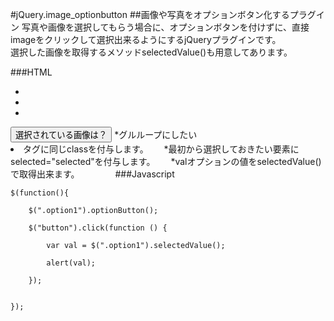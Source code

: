#jQuery.image_optionbutton
##画像や写真をオプションボタン化するプラグイン
写真や画像を選択してもらう場合に、オプションボタンを付けずに、直接imageをクリックして選択出来るようにするjQueryプラグインです。  
選択した画像を取得するメソッドselectedValue()も用意してあります。  
  
###HTML  
    <ul>
    	<li class="option1" val="1" selected="selected"><img src="image/1.jpeg" alt=""></li>
    	<li class="option1" val="2"><img src="image/2.jpeg" alt=""></li>
    	<li class="option1" val="3"><img src="image/3.jpeg" alt=""></li>
    </ul>
    <button type="button">選択されている画像は？</button>
*グルループにしたい<li>タグに同じclassを付与します。　　
*最初から選択しておきたい要素にselected="selected"を付与します。　　
*valオプションの値をselectedValue()で取得出来ます。　　
　　
###Javascript

    $(function(){

    	$(".option1").optionButton();

    	$("button").click(function () {

    		var val = $(".option1").selectedValue();

    		alert(val);

    	});


    });